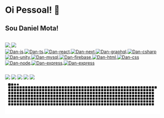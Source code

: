 # Oi Pessoal! 👋

## Sou Daniel Mota!

<div>
    <img height="100vw" src="" />
  </div>

  <div>
    <a href="https://github.com/llDanielll5" />
    <img height="180em" src="https://github-readme-stats.vercel.app/api?username=llDanielll5&show_icons=true&theme=merko&include_all_commits=true&count_private=true&hide_rank=true" />
    <img height="180em" src="https://github-readme-stats.vercel.app/api/top-langs/?username=llDanielll5&layout=compact&langs_count=16&theme=merko" />
  </div>

  <div style="display: inline_block;" >
    <img align="center" alt="Dan-js" height="30" width="40" src="https://cdn.jsdelivr.net/gh/devicons/devicon@latest/icons/javascript/javascript-original.svg" />
    <img align="center" alt="Dan-ts" height="30" width="40" src="https://cdn.jsdelivr.net/gh/devicons/devicon@latest/icons/typescript/typescript-original.svg" />
    <img align="center" alt="Dan-react" height="30" width="40" src="https://cdn.jsdelivr.net/gh/devicons/devicon@latest/icons/react/react-original.svg" />
    <img align="center" alt="Dan-next" height="30" width="40" src="https://cdn.jsdelivr.net/gh/devicons/devicon@latest/icons/nextjs/nextjs-original.svg" />
    <img align="center" alt="Dan-graphql" height="30" width="40" src="https://cdn.jsdelivr.net/gh/devicons/devicon@latest/icons/graphql/graphql-plain.svg" />
    <img align="center" alt="Dan-csharp" height="30" width="40" src="https://cdn.jsdelivr.net/gh/devicons/devicon@latest/icons/csharp/csharp-original.svg" />
    <img align="center" alt="Dan-unity" height="30" width="40" src="https://cdn.jsdelivr.net/gh/devicons/devicon@latest/icons/unity/unity-original.svg" />
    <img align="center" alt="Dan-mysql" height="30" width="40" src="https://cdn.jsdelivr.net/gh/devicons/devicon@latest/icons/mysql/mysql-original.svg" />
    <img align="center" alt="Dan-firebase" height="30" width="40" src="https://cdn.jsdelivr.net/gh/devicons/devicon@latest/icons/firebase/firebase-original.svg" />
    <img align="center" alt="Dan-html" height="30" width="40" src="https://cdn.jsdelivr.net/gh/devicons/devicon@latest/icons/html5/html5-original.svg" />
    <img align="center" alt="Dan-css" height="30" width="40" src="https://cdn.jsdelivr.net/gh/devicons/devicon@latest/icons/css3/css3-original.svg" />
    <img align="center" alt="Dan-node" height="30" width="40" src="https://cdn.jsdelivr.net/gh/devicons/devicon@latest/icons/nodejs/nodejs-original-wordmark.svg" />
    <img align="center" alt="Dan-express" height="30" width="40" src="https://cdn.jsdelivr.net/gh/devicons/devicon@latest/icons/express/express-original-wordmark.svg" />
    <img align="center" alt="Dan-express" height="30" width="40" src="https://cdn.jsdelivr.net/gh/devicons/devicon@latest/icons/php/php-original.svg" />
  </div>

  ##

<div>
  <a href="https://www.youtube.com/@danielmotadev" target="_blank"><img src="https://img.shields.io/badge/YouTube-FF0000?style=for-the-badge&logo=youtube&logoColor=white" /></a>
  <a href="https://instagram.com/@danielmotaprogramador" target="_blank"><img src="https://img.shields.io/badge/Instagram-E4405F?style=for-the-badge&logo=instagram&logoColor=white" /></a>
  <a href="https://tiktok.com/@danielmotaprogramador" target="_blank"><img src="https://img.shields.io/badge/TikTok-000000?style=for-the-badge&logo=tiktok&logoColor=white" /></a>
  <a href="https://linkedin.com/in/danielmota-fullstack" target="_blank"><img src="https://img.shields.io/badge/LinkedIn-0077B5?style=for-the-badge&logo=linkedin&logoColor=white" /></a>
  <a href="mailto:danixmotaa7x@gmail.com" target="_blank"><img src="https://img.shields.io/badge/Gmail-D14836?style=for-the-badge&logo=gmail&logoColor=white" /></a>
</div>
  
<picture>
  <source media="(prefers-color-scheme: dark)" srcset="https://raw.githubusercontent.com/llDanielll5/llDanielll5/output/github-contribution-grid-snake-dark.svg">
  <source media="(prefers-color-scheme: light)" srcset="https://raw.githubusercontent.com/llDanielll5/llDanielll5/output/github-contribution-grid-snake.svg">
  <img alt="github contribution grid snake animation" src="https://raw.githubusercontent.com/llDanielll5/llDanielll5/output/github-contribution-grid-snake.svg">
</picture>
